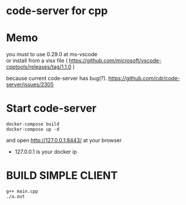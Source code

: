 # code-server for cpp



# Memo
you must to use 0.29.0 at ms-vscode   
or install from a visx file ( https://github.com/microsoft/vscode-cpptools/releases/tag/1.1.0 )

because current code-server has bug(?). https://github.com/cdr/code-server/issues/2305



# Start code-server

```
docker-compose build
docker-compose up -d
```

and open http://127.0.0.1:8443/ at your browser
* 127.0.0.1 is your docker ip


# BUILD SIMPLE CLIENT

```
g++ main.cpp 
./a.out
```
